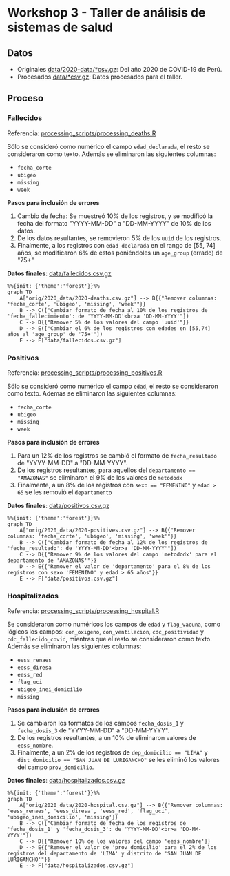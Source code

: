 # Workshop 3 - Taller de análisis de sistemas de salud

## Datos

- Originales [data/2020-data/*csv.gz](data/2020-data/): Del año 2020 de COVID-19 de Perú.
- Procesados [data/*csv.gz](data/): Datos procesados para el taller.

## Proceso

### Fallecidos

Referencia: [processing_scripts/processing_deaths.R](processing_scripts/processing_deaths.R)

Sólo se consideró como numérico el campo `edad_declarada`, el resto se consideraron como texto. Además se eliminaron las siguientes columnas:

- `fecha_corte`
- `ubigeo`
- `missing`
- `week`

**Pasos para inclusión de errores**

1. Cambio de fecha: Se muestreó 10% de los registros, y se modificó la fecha del formato "YYYY-MM-DD" a "DD-MM-YYYY" de 10% de los datos.
2. De los datos resultantes, se removieron 5% de los `uuid` de los registros.
3. Finalmente, a los registros con `edad_declarada` en el rango de [55, 74] años, se modificaron 6% de estos poniéndoles un `age_group` (errado) de "75+"

**Datos finales**: [data/fallecidos.csv.gz](data/fallecidos.csv.gz)

```mermaid
%%{init: {'theme':'forest'}}%%
graph TD
    A["orig/2020_data/2020-deaths.csv.gz"] --> B{{"Remover columnas: 'fecha_corte', 'ubigeo', 'missing', 'week'"}}
    B --> C(["Cambiar formato de fecha al 10% de los registros de 'fecha_fallecimiento': de 'YYYY-MM-DD'<br>a 'DD-MM-YYYY'"])
    C --> D{{"Remover 5% de los valores del campo 'uuid'"}}
    D --> E(["Cambiar el 6% de los registros con edades en [55,74] años al 'age_group' de '75+'"])
    E --> F["data/fallecidos.csv.gz"]
```


### Positivos

Referencia: [processing_scripts/processing_positives.R](processing_scripts/processing_positives.R)

Sólo se consideró como numérico el campo `edad`, el resto se consideraron como texto. Además se eliminaron las siguientes columnas:

- `fecha_corte`
- `ubigeo`
- `missing`
- `week`

**Pasos para inclusión de errores**

1. Para un 12% de los registros se cambió el formato de `fecha_resultado` de "YYYY-MM-DD" a "DD-MM-YYYY".
2. De los registros resultantes, para aquellos del `departamento == "AMAZONAS"` se eliminaron el 9% de los valores de `metododx`
3. Finalmente, a un 8% de los registros con `sexo == "FEMENINO"` y `edad > 65` se les removió el `departamento`

**Datos finales**: [data/positivos.csv.gz](data/positivos.csv.gz)

```mermaid
%%{init: {'theme':'forest'}}%%
graph TD
    A["orig/2020_data/2020-positives.csv.gz"] --> B{{"Remover columnas: 'fecha_corte', 'ubigeo', 'missing', 'week'"}}
    B --> C(["Cambiar formato de fecha al 12% de los registros de 'fecha_resultado': de 'YYYY-MM-DD'<br>a 'DD-MM-YYYY'"])
    C --> D{{"Remover 9% de los valores del campo 'metododx' para el departamento de 'AMAZONAS'"}}
    D --> E{{"Remover el valor de 'departamento' para el 8% de los registros con sexo 'FEMENINO' y edad > 65 años"}}
    E --> F["data/positivos.csv.gz"]
```

### Hospitalizados

Referencia: [processing_scripts/processing_hospital.R](processing_scripts/processing_hospital.R)


Se consideraron como numéricos los campos de `edad` y `flag_vacuna`, como lógicos los campos: `con_oxigeno`, `con_ventilacion`, `cdc_positividad` y `cdc_fallecido_covid`, mientras que el resto se consideraron como texto. Además se eliminaron las siguientes columnas:

- `eess_renaes`
- `eess_diresa`
- `eess_red`
- `flag_uci`
- `ubigeo_inei_domicilio`
- `missing`

**Pasos para inclusión de errores**

1. Se cambiaron los formatos de los campos `fecha_dosis_1` y `fecha_dosis_3` de "YYYY-MM-DD" a "DD-MM-YYYY".
2. De los registros resultantes, a un 10% de eliminaron valores de `eess_nombre`.
3. Finalmente, a un 2% de los registros de `dep_domicilio == "LIMA"` y `dist_domicilio == "SAN JUAN DE LURIGANCHO"` se les eliminó los valores del campo `prov_domicilio`.

**Datos finales**: [data/hospitalizados.csv.gz](data/hospitalizados.csv.gz)

```mermaid
%%{init: {'theme':'forest'}}%%
graph TD
    A["orig/2020_data/2020-hospital.csv.gz"] --> B{{"Remover columnas: 'eess_renaes', 'eess_diresa', 'eess_red', 'flag_uci', 'ubigeo_inei_domicilio', 'missing'}}
    B --> C(["Cambiar formato de fecha de los registros de 'fecha_dosis_1' y 'fecha_dosis_3': de 'YYYY-MM-DD'<br>a 'DD-MM-YYYY'"])
    C --> D{{"Remover 10% de los valores del campo 'eess_nombre'}}
    D --> E{{"Remover el valor de 'prov_domicilio' para el 2% de los registros del departamento de 'LIMA' y distrito de 'SAN JUAN DE LURIGANCHO'"}}
    E --> F["data/hospitalizados.csv.gz"]
```
